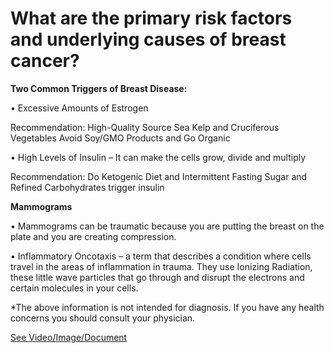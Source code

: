 # What are the primary risk factors and underlying causes of breast cancer?

**Two Common Triggers of Breast Disease:**

• Excessive Amounts of Estrogen

Recommendation: High-Quality Source Sea Kelp and Cruciferous Vegetables Avoid Soy/GMO Products and Go Organic

• High Levels of Insulin – It can make the cells grow, divide and multiply

Recommendation: Do Ketogenic Diet and Intermittent Fasting Sugar and Refined Carbohydrates trigger insulin

**Mammograms**

• Mammograms can be traumatic because you are putting the breast on the plate and you are creating compression.

• Inflammatory Oncotaxis – a term that describes a condition where cells travel in the areas of inflammation in trauma. They use Ionizing Radiation, these little wave particles that go through and disrupt the electrons and certain molecules in your cells.

\*The above information is not intended for diagnosis. If you have any health concerns you should consult your physician.

 [See Video/Image/Document](https://hls-player.drberg.com/asset?path=migrated-assets/2-main-causes-of-breast-cancer-breast-disease-drberg)